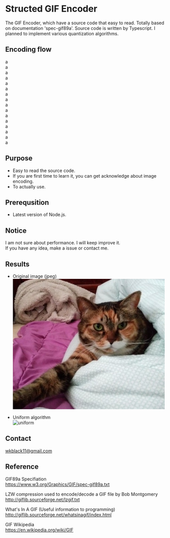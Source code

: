 Structed GIF Encoder
====================

The GIF Encoder, which have a source code that easy to read. Totally based on documentation 'spec-gif89a'. Source code is written by Typescript. I planned to implement various quantization algorithms.

Encoding flow
-------------
a  
a  
a  
a  
a  
a  
a  
a  
a  
a  
a  
a  
a  
a  
a  
a  


Purpose
-------
- Easy to read the source code.
- If you are first time to learn it, you can get acknowledge about image encoding.
- To actually use.

Prerequsition
-------------
- Latest version of Node.js.

Notice
------
I am not sure about performance. I will keep improve it.  
If you have any idea, make a issue or contact me.

Results
-------
 - Original image (jpeg)  
![original](./example/test_image.jpg)

 - Uniform algorithm  
![uniform](./example/uniform_result.gif)

Contact
-------
wkblack11@gmail.com

Reference
---------
GIF89a Specifiation  
https://www.w3.org/Graphics/GIF/spec-gif89a.txt

LZW compression used to encode/decode a GIF file by Bob Montgomery  
http://giflib.sourceforge.net/lzgif.txt

What's In A GIF (Useful information to programming)  
http://giflib.sourceforge.net/whatsinagif/index.html

GIF Wikipedia  
https://en.wikipedia.org/wiki/GIF